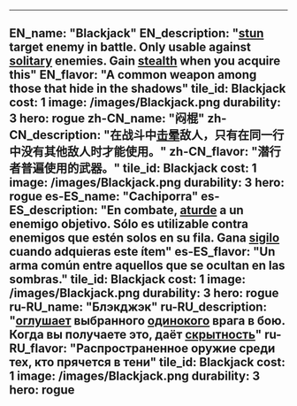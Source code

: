 ---

EN_name: "Blackjack"
EN_description: "<u>stun</u> target enemy in battle. Only usable against <u>solitary</u> enemies. Gain <u>stealth</u> when you acquire this"
EN_flavor: "A common weapon among those that hide in the shadows"
tile_id: Blackjack
cost: 1
image: /images/Blackjack.png
durability: 3
hero: rogue
zh-CN_name: "闷棍"
zh-CN_description: "在战斗中<u>击晕</u>敌人，只有在同一行中没有其他敌人时才能使用。"
zh-CN_flavor: "潜行者普遍使用的武器。"
tile_id: Blackjack
cost: 1
image: /images/Blackjack.png
durability: 3
hero: rogue
es-ES_name: "Cachiporra"
es-ES_description: "En combate, <u>aturde</u> a un enemigo objetivo. Sólo es utilizable contra enemigos que estén solos en su fila. Gana <u>sigilo</u> cuando adquieras este ítem"
es-ES_flavor: "Un arma común entre aquellos que se ocultan en las sombras."
tile_id: Blackjack
cost: 1
image: /images/Blackjack.png
durability: 3
hero: rogue
ru-RU_name: "Блэкджэк"
ru-RU_description: "<u>оглушает</u> выбранного <u>одинокого</u> врага в бою. Когда вы получаете это, даёт <u>скрытность</u>"
ru-RU_flavor: "Распространенное оружие среди тех, кто прячется в тени"
tile_id: Blackjack
cost: 1
image: /images/Blackjack.png
durability: 3
hero: rogue
---